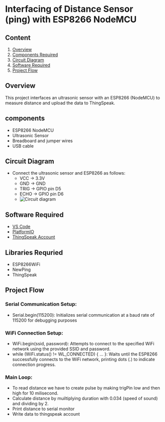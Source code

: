 # Interfacing of Distance Sensor (ping) with ESP8266 NodeMCU
## Content

1. [Overview](#overview)
2. [Components Required](#components)
3. [Circuit Diagram](#circuit-diagram)
4. [Software Required](#software-required)
5. [Project Flow](#project-flow)

## Overview
This project interfaces an ultrasonic sensor with an ESP8266 (NodeMCU) to measure distance and upload the data to ThingSpeak.

## components
- ESP8266 NodeMCU
- Ultrasonic Sensor
- Breadboard and jumper wires
- USB cable 

## Circuit Diagram
- Connect the ultrasonic sensor and ESP8266 as follows:
  - VCC -> 3.3V
  - GND -> GND
  - TRIG -> GPIO pin D5
  - ECHO -> GPIO pin D6
  - ![Circuit diagram]()

## Software Required
- [VS Code](https://code.visualstudio.com/)
- [PlatformIO](https://platformio.org/)
- [ThingSpeak Account](https://thingspeak.com/)

## Libraries Requried
- ESP8266WiFi
- NewPing
- ThingSpeak

## Project Flow

### Serial Communication Setup:
- Serial.begin(115200): Initializes serial communication at a baud rate of 115200 for debugging purposes

### WiFi Connection Setup:
- WiFi.begin(ssid, password): Attempts to connect to the specified WiFi network using the provided SSID and password.
- while (WiFi.status() != WL_CONNECTED) { ... }: Waits until the ESP8266 successfully connects to the WiFi network, printing dots (.) to indicate connection progress.

### Main Loop:
- To read distance we have to create pulse by making trigPin low and then high for 10 milisecond.
- Calculate distance by muiltiplying duration with 0.034 (speed of sound) and dividing by 2.
- Print distance to serial monitor
- Write data to thingspeak account 
  

